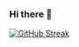 ### Hi there 👋
[![GitHub Streak](https://streak-stats.demolab.com?user=lbmrmnkvsk&theme=dark&hide_current_streak=true&hide_longest_streak=true)](https://git.io/streak-stats)

<!--
**lbmrmnkvsk/lbmrmnkvsk** is a ✨ _special_ ✨ repository because its `README.md` (this file) appears on your GitHub profile.


